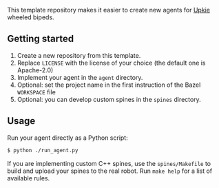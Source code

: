 This template repository makes it easier to create new agents for [Upkie](https://github.com/upkie/upkie) wheeled bipeds.

## Getting started

1. Create a new repository from this template.
2. Replace ``LICENSE`` with the license of your choice (the default one is Apache-2.0)
3. Implement your agent in the ``agent`` directory.
4. Optional: set the project name in the first instruction of the Bazel ``WORKSPACE`` file
5. Optional: you can develop custom spines in the ``spines`` directory.

## Usage

Run your agent directly as a Python script:

```bash
$ python ./run_agent.py
```

If you are implementing custom C++ spines, use the `spines/Makefile` to build and upload your spines to the real robot. Run ``make help`` for a list of available rules.

